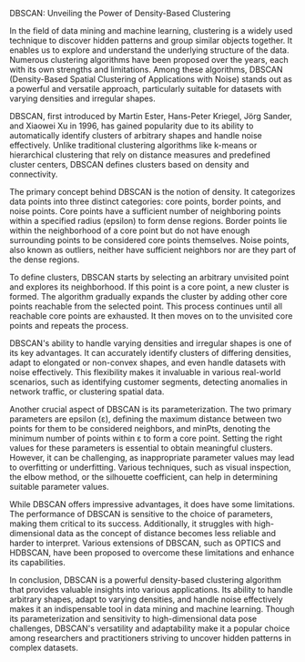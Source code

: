 DBSCAN: Unveiling the Power of Density-Based Clustering

In the field of data mining and machine learning, clustering is a widely used technique to discover hidden patterns and group similar objects together. It enables us to explore and understand the underlying structure of the data. Numerous clustering algorithms have been proposed over the years, each with its own strengths and limitations. Among these algorithms, DBSCAN (Density-Based Spatial Clustering of Applications with Noise) stands out as a powerful and versatile approach, particularly suitable for datasets with varying densities and irregular shapes.

DBSCAN, first introduced by Martin Ester, Hans-Peter Kriegel, Jörg Sander, and Xiaowei Xu in 1996, has gained popularity due to its ability to automatically identify clusters of arbitrary shapes and handle noise effectively. Unlike traditional clustering algorithms like k-means or hierarchical clustering that rely on distance measures and predefined cluster centers, DBSCAN defines clusters based on density and connectivity.

The primary concept behind DBSCAN is the notion of density. It categorizes data points into three distinct categories: core points, border points, and noise points. Core points have a sufficient number of neighboring points within a specified radius (epsilon) to form dense regions. Border points lie within the neighborhood of a core point but do not have enough surrounding points to be considered core points themselves. Noise points, also known as outliers, neither have sufficient neighbors nor are they part of the dense regions.

To define clusters, DBSCAN starts by selecting an arbitrary unvisited point and explores its neighborhood. If this point is a core point, a new cluster is formed. The algorithm gradually expands the cluster by adding other core points reachable from the selected point. This process continues until all reachable core points are exhausted. It then moves on to the unvisited core points and repeats the process.

DBSCAN's ability to handle varying densities and irregular shapes is one of its key advantages. It can accurately identify clusters of differing densities, adapt to elongated or non-convex shapes, and even handle datasets with noise effectively. This flexibility makes it invaluable in various real-world scenarios, such as identifying customer segments, detecting anomalies in network traffic, or clustering spatial data.

Another crucial aspect of DBSCAN is its parameterization. The two primary parameters are epsilon (ε), defining the maximum distance between two points for them to be considered neighbors, and minPts, denoting the minimum number of points within ε to form a core point. Setting the right values for these parameters is essential to obtain meaningful clusters. However, it can be challenging, as inappropriate parameter values may lead to overfitting or underfitting. Various techniques, such as visual inspection, the elbow method, or the silhouette coefficient, can help in determining suitable parameter values.

While DBSCAN offers impressive advantages, it does have some limitations. The performance of DBSCAN is sensitive to the choice of parameters, making them critical to its success. Additionally, it struggles with high-dimensional data as the concept of distance becomes less reliable and harder to interpret. Various extensions of DBSCAN, such as OPTICS and HDBSCAN, have been proposed to overcome these limitations and enhance its capabilities.

In conclusion, DBSCAN is a powerful density-based clustering algorithm that provides valuable insights into various applications. Its ability to handle arbitrary shapes, adapt to varying densities, and handle noise effectively makes it an indispensable tool in data mining and machine learning. Though its parameterization and sensitivity to high-dimensional data pose challenges, DBSCAN's versatility and adaptability make it a popular choice among researchers and practitioners striving to uncover hidden patterns in complex datasets.